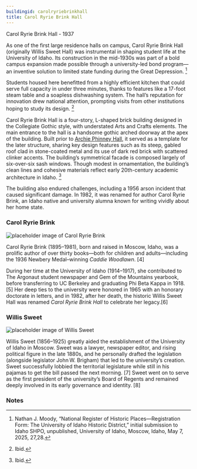 ```yaml
---
buildingid: carolryriebrinkhall
title: Carol Ryrie Brink Hall
---
```


Carol Ryrie Brink Hall - 1937

As one of the first large residence halls on campus, Carol Ryrie Brink Hall (originally Willis Sweet Hall) was instrumental in shaping student life at the University of Idaho. Its construction in the mid-1930s was part of a bold campus expansion made possible through a university-led bond program—an inventive solution to limited state funding during the Great Depression. [^1]

Students housed here benefitted from a highly efficient kitchen that could serve full capacity in under three minutes, thanks to features like a 17-foot steam table and a soapless dishwashing system. The hall’s reputation for innovation drew national attention, prompting visits from other institutions hoping to study its design. [^2]

Carol Ryrie Brink Hall is a four-story, L-shaped brick building designed in the Collegiate Gothic style, with understated Arts and Crafts elements. The main entrance to the hall is a handsome gothic arched doorway at the apex of the building. Built prior to [Archie Phinney Hall](/digital/campus/buildings/archiephinneyhall), it served as a template for the later structure, sharing key design features such as its steep, gabled roof clad in stone-coated metal and its use of dark red brick with scattered clinker accents. The building’s symmetrical facade is composed largely of six-over-six sash windows. Though modest in ornamentation, the building’s clean lines and cohesive materials reflect early 20th-century academic architecture in Idaho. [^3]

The building also endured challenges, including a 1956 arson incident that caused significant damage. In 1982, it was renamed for author Carol Ryrie Brink, an Idaho native and university alumna known for writing vividly about her home state.  

### Carol Ryrie Brink  

![placeholder image of Carol Ryrie Brink](https://objects.lib.uidaho.edu/lcoh/small/Brink-C_02.jpg)  

Carol Ryrie Brink (1895–1981), born and raised in Moscow, Idaho, was a prolific author of over thirty books—both for children and adults—including the 1936 Newbery Medal–winning *Caddie Woodlawn*. [4]  

During her time at the University of Idaho (1914–1917), she contributed to The Argonaut student newspaper and Gem of the Mountains yearbook, before transferring to UC Berkeley and graduating Phi Beta Kappa in 1918. [5] Her deep ties to the university were honored in 1965 with an honorary doctorate in letters, and in 1982, after her death, the historic Willis Sweet Hall was renamed *Carol Ryrie Brink Hall* to celebrate her legacy.[6]  
### Willis Sweet 
![placeholder image of Willis Sweet](https://bioguide.congress.gov/photo/7deeb824e2032d46cf52022ff3a77038.jpg)  

Willis Sweet (1856–1925) greatly aided the establishment of the University of Idaho in Moscow. Sweet was a lawyer, newspaper editor, and rising political figure in the late 1880s, and he personally drafted the legislation (alongside legislator John W. Brigham) that led to the university’s creation. Sweet successfully lobbied the territorial legislature while still in his pajamas to get the bill passed the next morning. [7] Sweet went on to serve as the first president of the university’s Board of Regents and remained deeply involved in its early governance and identity. [8]

### Notes  

[^1]:  Nathan J. Moody, “National Register of Historic Places—Registration Form: The University of Idaho Historic District,” initial submission to Idaho SHPO, unpublished, University of Idaho, Moscow, Idaho, May 7, 2025, 27,28.  
[^2]: Ibid.  
[^3]: Ibid. 
[^4]: University of Idaho Library, “Carol Ryrie Brink,” Idaho Writers Index, accessed July 17, 2025, https://www.lib.uidaho.edu/digital/iwi/items/iwi-4.html.  
[^5]: Ibid.  
[^6]: Moody, University of Idaho Historic District, 28.  
[^7]: University of Idaho Library, “Willis Sweet and the Founding of the University,” Harvester: The University of Idaho Library Blog, June 14, 2014, https://harvester.lib.uidaho.edu/posts/2014/06/14/willis-sweet-and-the-founding-of-the-university.html.  
[^8]: Ibid. 

